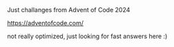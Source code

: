 Just challanges from Advent of Code 2024

https://adventofcode.com/

not really optimized, just looking for fast answers here :)